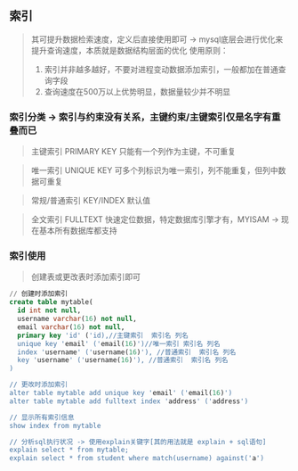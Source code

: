 ## 索引
> 其可提升数据检索速度，定义后直接使用即可 -> mysql底层会进行优化来提升查询速度，本质就是数据结构层面的优化
> 使用原则：
>    1. 索引并非越多越好，不要对进程变动数据添加索引，一般都加在普通查询字段
>    2. 查询速度在500万以上优势明显，数据量较少并不明显

### 索引分类 -> 索引与约束没有关系，主键约束/主键索引仅是名字有重叠而已
> 主键索引 PRIMARY KEY
> 只能有一个列作为主键，不可重复

> 唯一索引 UNIQUE KEY
> 可多个列标识为唯一索引，列不能重复，但列中数据可重复

> 常规/普通索引 KEY/INDEX
> 默认值

> 全文索引 FULLTEXT
> 快速定位数据，特定数据库引擎才有，MYISAM -> 现在基本所有数据库都支持

### 索引使用
> 创建表或更改表时添加索引即可

```sql
// 创建时添加索引
create table mytable(
  id int not null,
  username varchar(16) not null,
  email varchar(16) not null,
  primary key 'id' ('id),//主键索引  索引名 列名
  unique key 'email' ('email(16)')//唯一索引 索引名 列名
  index 'username' ('username(16)'), //普通索引  索引名 列名
  key 'username' ('username(16)'), //普通索引  索引名 列名
)

// 更改时添加索引
alter table mytable add unique key 'email' ('email(16)')
alter table mytable add fulltext index 'address' ('address')

// 显示所有索引信息
show index from mytable

// 分析sql执行状况 -> 使用explain关键字[其的用法就是 explain + sql语句]
explain select * from mytable;
explain select * from student where match(username) against('a')
```
